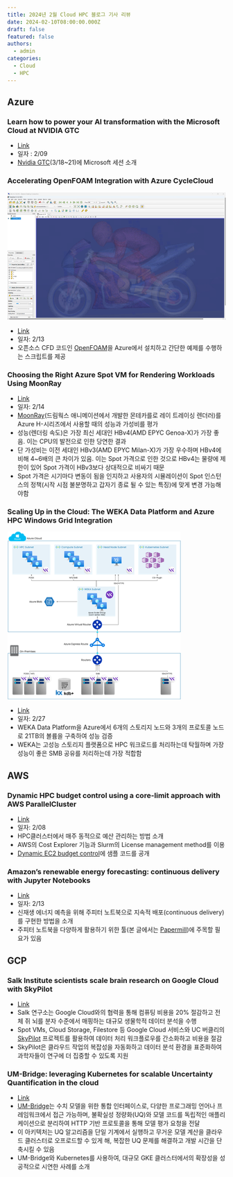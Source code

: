 ```yaml
---
title: 2024년 2월 Cloud HPC 블로그 기사 리뷰
date: 2024-02-10T08:00:00.000Z
draft: false
featured: false
authors:
  - admin
categories:
  - Cloud
  - HPC
---
```




## Azure

### Learn how to power your AI transformation with the Microsoft Cloud at NVIDIA GTC

* [Link](https://techcommunity.microsoft.com/t5/azure-high-performance-computing/learn-how-to-power-your-ai-transformation-with-the-microsoft/ba-p/4043868)
* 일자 : 2/09
* [Nvidia GTC](https://www.nvidia.com/gtc/)(3/18~21)에 Microsoft 세션 소개

### Accelerating OpenFOAM Integration with Azure CycleCloud

![](vinilv_0-1707820735784.png "From Azure Blog")
* [Link](https://techcommunity.microsoft.com/t5/azure-high-performance-computing/accelerating-openfoam-integration-with-azure-cyclecloud/ba-p/4055616)
* 일자: 2/13
* 오픈소스 CFD 코드인 [OpenFOAM](https://www.openfoam.com)을 Azure에서 설치하고 간단한 예제를 수행하는 스크립트를 제공

### Choosing the Right Azure Spot VM for Rendering Workloads Using MoonRay 

* [Link](https://techcommunity.microsoft.com/t5/azure-high-performance-computing/choosing-the-right-azure-spot-vm-for-rendering-workloads-using/ba-p/4056551)
* 일자: 2/14
* [MoonRay](https://github.com/dreamworksanimation/openmoonray)(드림웍스 애니메이션에서 개발한 몬테카를로 레이 트레이싱 렌더러)를 Azure H-시리즈에서 사용할 때의 성능과 가성비를 평가
* 성능(렌더링 속도)은 가장 최신 세대인 HBv4(AMD EPYC Genoa-X)가 가장 좋음. 이는 CPU의 발전으로 인한 당연한 결과
* 단 가성비는 이전 세대인 HBv3(AMD EPYC Milan-X)가 가장 우수하며 HBv4에 비해 4~6배의 큰 차이가 있음. 이는 Spot 가격으로 인한 것으로 HBv4는 물량에 제한이 있어 Spot 가격이 HBv3보다 상대적으로 비싸기 때문
* Spot 가격은 시기마다 변동이 됨을 인지하고 사용자의 시뮬레이션이 Spot 인스턴스의 정책(시작 시점 불분명하고 갑자기 종료 될 수 있는 특징)에 맞게 변경 가능해야함

### Scaling Up in the Cloud: The WEKA Data Platform and Azure HPC Windows Grid Integration

![WEKA Architecture](KentAltena_0-1701365998954.png "WKEA Architecture(from Azure Blog)")
* [Link](https://techcommunity.microsoft.com/t5/azure-high-performance-computing/scaling-up-in-the-cloud-the-weka-data-platform-and-azure-hpc/ba-p/3997491)
* 일자: 2/27
* WEKA Data Platform을 Azure에서 6개의 스토리지 노드와 3개의 프로토콜 노드로 21TB의 볼륨을 구축하여 성능 검증
* WEKA는 고성능 스토리지 플랫폼으로 HPC 워크로드를 처리하는데 탁월하며 가장 성능이 좋은 SMB 공유를 처리하는데 가장 적합함


## AWS
### Dynamic HPC budget control using a core-limit approach with AWS ParallelCluster

* [Link](https://aws.amazon.com/ko/blogs/hpc/dynamic-hpc-budget-control-using-a-core-limit-approach-with-aws-parallelcluster/)
* 일자: 2/08
* HPC클러스터에서 매주 동적으로 예산 관리하는 방법 소개
* AWS의 Cost Explorer 기능과 Slurm의 License management method를 이용
* [Dynamic EC2 budget control](https://github.com/aws-samples/dynamic-ec2-budget-control)에 샘플 코드를 공개

### Amazon’s renewable energy forecasting: continuous delivery with Jupyter Notebooks

* [Link](https://aws.amazon.com/ko/blogs/hpc/amazons-renewable-energy-forecasting-continuous-delivery-with-jupyter-notebooks/)
* 일자: 2/13
* 신재생 에너지 예측을 위해 주피터 노트북으로 지속적 배포(continuous delivery)를 구현한 방법을 소개
* 주피터 노트북을 다양하게 활용하기 위한 툴(본 글에서는 [Papermill](https://github.com/nteract/papermill))에 주목할 필요가 있음

## GCP

### Salk Institute scientists scale brain research on Google Cloud with SkyPilot

* [Link](https://cloud.google.com/blog/topics/hpc/salk-institute-brain-mapping-on-google-cloud-with-skypilot?hl=en)
* Salk 연구소는 Google Cloud와의 협력을 통해 컴퓨팅 비용을 20% 절감하고 전체 쥐 뇌를 분자 수준에서 매핑하는 대규모 생물학적 데이터 분석을 수행
* Spot VMs, Cloud Storage, Filestore 등 Google Cloud 서비스와 UC 버클리의 [SkyPilot](https://skypilot.readthedocs.io/en/latest/) 프로젝트를 활용하여 데이터 처리 워크플로우를 간소화하고 비용을 절감
* SkyPilot은 클라우드 작업의 복잡성을 자동화하고 데이터 분석 환경을 표준화하여 과학자들이 연구에 더 집중할 수 있도록 지원

### UM-Bridge: leveraging Kubernetes for scalable Uncertainty Quantification in the cloud

* [Link](https://cloud.google.com/blog/topics/hpc/researchers-run-uncertainty-quantification-models-on-gke?hl=en)
* [UM-Bridge](https://um-bridge-benchmarks.readthedocs.io/en/docs/)는 수치 모델을 위한 통합 인터페이스로, 다양한 프로그래밍 언어나 프레임워크에서 접근 가능하며, 불확실성 정량화(UQ)와 모델 코드를 독립적인 애플리케이션으로 분리하여 HTTP 기반 프로토콜을 통해 모델 평가 요청을 전달
* 이 아키텍처는 UQ 알고리즘을 단일 기계에서 실행하고 무거운 모델 계산을 클라우드 클러스터로 오프로드할 수 있게 해, 복잡한 UQ 문제를 해결하고 개발 시간을 단축시킬 수 있음
* UM-Bridge와 Kubernetes를 사용하여, 대규모 GKE 클러스터에서의 확장성을 성공적으로 시연한 사례를 소개



